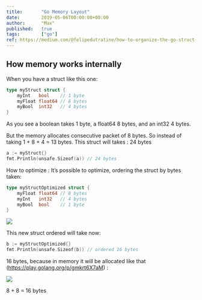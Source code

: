 ```yaml
---
title:       "Go Memory Layout"
date:        2019-05-06T00:00:00+00:00
author:      "Max"
published:   true
tags:        ["go"]
ref: https://medium.com/@felipedutratine/how-to-organize-the-go-struct-in-order-to-save-memory-c78afcf59ec2
---
```


## How memory works internally

When you have a struct like this one:

```go
type myStruct struct {
 	myInt   bool    // 1 byte
	myFloat float64 // 8 bytes
	myBool  int32   // 4 bytes
}
```

As you see a boolean takes 1 byte, a float64 8 bytes, and an int32 4 bytes.

But the memory allocates consecutive packet of 8 bytes. So instead of taking 1 + 8 + 4 = 13 bytes. This struct will takes : 24 bytes

```go
a := myStruct{}
fmt.Println(unsafe.Sizeof(a)) // 24 bytes
```

How to optimize :
It’s possible to optimize, ordering the struct by bytes taken:

```go
type myStructOptimized struct {
 	myFloat float64 // 8 bytes
	myInt   int32   // 4 bytes
	myBool  bool    // 1 byte
}
```

![](https://cdn-images-1.medium.com/max/800/1*Zd0nkKfQcIzg6XUPDUBsEg.png)

This new struct ordered will take now:

```go
b := myStructOptimized{}
fmt.Println(unsafe.Sizeof(b)) // ordered 16 bytes
```

16 bytes, because in memory it will be allocated like that (https://play.golang.org/p/gmkrt6X7aM) :

![](https://cdn-images-1.medium.com/max/800/1*wQvQILr8fAJqnWZ07kpmlA.png)

8 + 8 = 16 bytes

